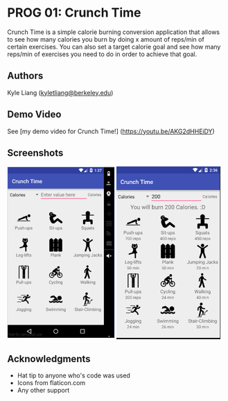 # PROG 01: Crunch Time

Crunch Time is a simple calorie burning conversion application that allows to see how many calories you burn by doing x amount of reps/min of certain exercises. You can also set a target calorie goal and see how many reps/min of exercises you need to do in order to achieve that goal. 

## Authors

Kyle Liang ([kyletliang@berkeley.edu](mailto:your_email@berkeley.edu))

## Demo Video

See [my demo video for Crunch Time!] (https://youtu.be/AKG2dHHEiDY)

## Screenshots

<img src="screenshots/img1.PNG" height="400" alt="Screenshot"/>
<img src="screenshots/img2.PNG" height="400" alt="Screenshot"/>

## Acknowledgments

* Hat tip to anyone who's code was used
* Icons from flaticon.com
* Any other support


